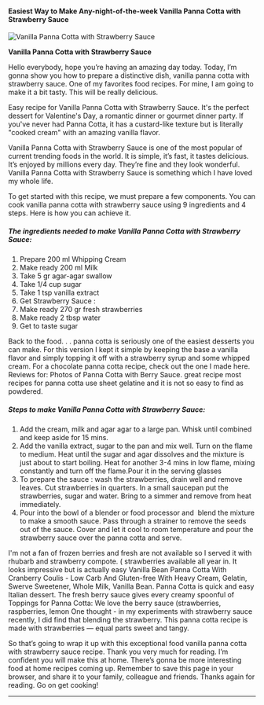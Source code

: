             

#### Easiest Way to Make Any-night-of-the-week Vanilla Panna Cotta with Strawberry Sauce

![Vanilla Panna Cotta with Strawberry Sauce](https://img-global.cpcdn.com/recipes/05e9fb7d62b19c19/751x532cq70/vanilla-panna-cotta-with-strawberry-sauce-recipe-main-photo.jpg)

**Vanilla Panna Cotta with Strawberry Sauce**

Hello everybody, hope you’re having an amazing day today. Today, I’m gonna show you how to prepare a distinctive dish, vanilla panna cotta with strawberry sauce. One of my favorites food recipes. For mine, I am going to make it a bit tasty. This will be really delicious.

Easy recipe for Vanilla Panna Cotta with Strawberry Sauce. It's the perfect dessert for Valentine's Day, a romantic dinner or gourmet dinner party. If you've never had Panna Cotta, it has a custard-like texture but is literally "cooked cream" with an amazing vanilla flavor.

Vanilla Panna Cotta with Strawberry Sauce is one of the most popular of current trending foods in the world. It is simple, it’s fast, it tastes delicious. It’s enjoyed by millions every day. They’re fine and they look wonderful. Vanilla Panna Cotta with Strawberry Sauce is something which I have loved my whole life.

To get started with this recipe, we must prepare a few components. You can cook vanilla panna cotta with strawberry sauce using 9 ingredients and 4 steps. Here is how you can achieve it.

##### The ingredients needed to make Vanilla Panna Cotta with Strawberry Sauce:

1.  Prepare 200 ml Whipping Cream
2.  Make ready 200 ml Milk
3.  Take 5 gr agar-agar swallow
4.  Take 1/4 cup sugar
5.  Take 1 tsp vanilla extract
6.  Get Strawberry Sauce :
7.  Make ready 270 gr fresh strawberries
8.  Make ready 2 tbsp water
9.  Get to taste sugar

Back to the food. . . panna cotta is seriously one of the easiest desserts you can make. For this version I kept it simple by keeping the base a vanilla flavor and simply topping it off with a strawberry syrup and some whipped cream. For a chocolate panna cotta recipe, check out the one I made here. Reviews for: Photos of Panna Cotta with Berry Sauce. great recipe most recipes for panna cotta use sheet gelatine and it is not so easy to find as powdered.

##### Steps to make Vanilla Panna Cotta with Strawberry Sauce:

1.  Add the cream, milk and agar agar to a large pan. Whisk until combined and keep aside for 15 mins.
2.  Add the vanilla extract, sugar to the pan and mix well. Turn on the flame to medium. Heat until the sugar and agar dissolves and the mixture is just about to start boiling. Heat for another 3-4 mins in low flame, mixing constantly and turn off the flame.Pour it in the serving glasses
3.  To prepare the sauce : wash the strawberries, drain well and remove leaves. Cut strawberries in quarters. In a small saucepan put the strawberries, sugar and water. Bring to a simmer and remove from heat immediately.
4.  Pour into the bowl of a blender or food processor and  blend the mixture to make a smooth sauce. Pass through a strainer to remove the seeds out of the sauce. Cover and let it cool to room temperature and pour the strawberry sauce over the panna cotta and serve.

I'm not a fan of frozen berries and fresh are not available so I served it with rhubarb and strawberry compote. ( strawberries available all year in. It looks impressive but is actually easy Vanilla Bean Panna Cotta With Cranberry Coulis - Low Carb And Gluten-free With Heavy Cream, Gelatin, Swerve Sweetener, Whole Milk, Vanilla Bean. Panna Cotta is quick and easy Italian dessert. The fresh berry sauce gives every creamy spoonful of Toppings for Panna Cotta: We love the berry sauce (strawberries, raspberries, lemon One thought - in my experiments with strawberry sauce recently, I did find that blending the strawberry. This panna cotta recipe is made with strawberries — equal parts sweet and tangy.

So that’s going to wrap it up with this exceptional food vanilla panna cotta with strawberry sauce recipe. Thank you very much for reading. I’m confident you will make this at home. There’s gonna be more interesting food at home recipes coming up. Remember to save this page in your browser, and share it to your family, colleague and friends. Thanks again for reading. Go on get cooking!

* * *